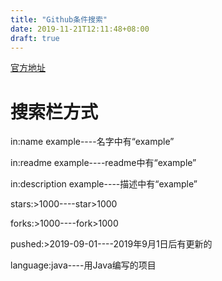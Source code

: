 ```yaml
---
title: "Github条件搜索"
date: 2019-11-21T12:11:48+08:00
draft: true
---
```

[官方地址](https://github.com/search/advanced)

# 搜索栏方式

in:name example----名字中有“example”

in:readme example----readme中有“example”

in:description example----描述中有“example”

stars:>1000----star>1000

forks:>1000----fork>1000

pushed:>2019-09-01----2019年9月1日后有更新的

language:java----用Java编写的项目
